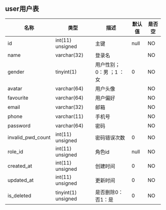 ##  user用户表
| 名称 | 类型 | 描述 | 默认值 | 是否空 |
| ----------- | ---------- | ----- | --------------- | ----- |
| id | int(11) unsigned | 主键 | null | NO |
| name | varchar(32) | 登录名 |  | NO |
| gender | tinyint(1) | 用户性别；0：男 ；1 ： 女 | 0 | NO |
| avatar | varchar(64) | 用户头像 |  | NO |
| favourite | varchar(64) | 用户偏好  |  | NO |
| email | varchar(32) | 邮箱 |  | NO |
| phone | varchar(11) | 手机号 |  | NO |
| password | varchar(64) | 密码 |  | NO |
| invalid_pwd_count | int(11) unsigned | 密码错误次数 | 0 | NO |
| role_id | int(11) unsigned | 角色id | null | NO |
| created_at | int(11) unsigned | 创建时间 | 0 | NO |
| updated_at | int(11) unsigned | 更新时间 | 0 | NO |
| is_deleted | tinyint(1) unsigned | 是否删除0：否1：是 | 0 | NO |